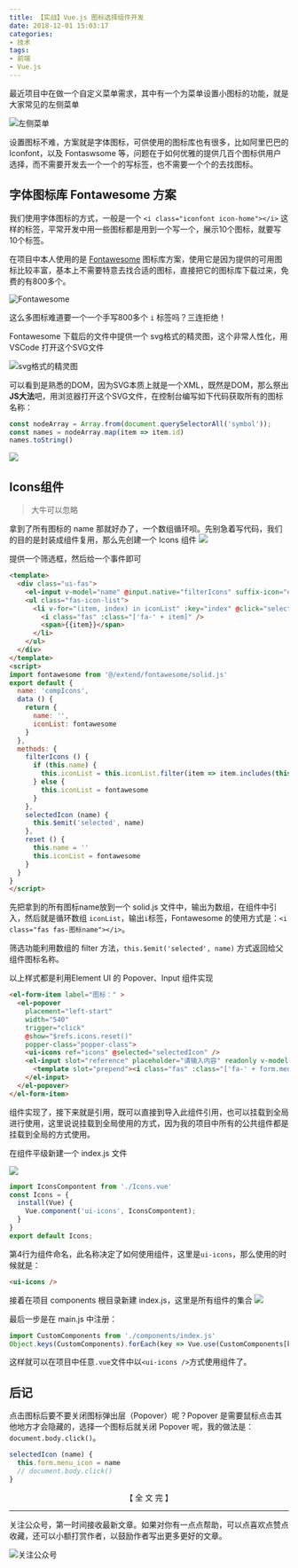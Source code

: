 ```yaml
---
title: 【实战】Vue.js 图标选择组件开发
date: 2018-12-01 15:03:17
categories:
- 技术
tags:
- 前端
- Vue.js
---
```


最近项目中在做一个自定义菜单需求，其中有一个为菜单设置小图标的功能，就是大家常见的左侧菜单
<!-- more -->
![左侧菜单](https://gitee.com/dunizb/cloudimg/raw/jsdelivr/vue-icon-components/1.gif)

设置图标不难，方案就是字体图标，可供使用的图标库也有很多，比如阿里巴巴的 Iconfont，以及 Fontaswsome 等，问题在于如何优雅的提供几百个图标供用户选择，而不需要开发去一个一个的写标签，也不需要一个个的去找图标。

## 字体图标库 Fontawesome 方案

我们使用字体图标的方式，一般是一个 `<i class="iconfont icon-home"></i>` 这样的标签，平常开发中用一些图标都是用到一个写一个，展示10个图标，就要写10个标签。

在项目中本人使用的是 [Fontawesome](https://fontawesome.com/icons?d=gallery) 图标库方案，使用它是因为提供的可用图标比较丰富，基本上不需要特意去找合适的图标，直接把它的图标库下载过来，免费的有800多个。

![Fontawesome](https://gitee.com/dunizb/cloudimg/raw/jsdelivr/vue-icon-components/2.png)

这么多图标难道要一个一个手写800多个 `i` 标签吗？三连拒绝！

Fontawesome 下载后的文件中提供一个 svg格式的精灵图，这个非常人性化，用 VSCode 打开这个SVG文件

![svg格式的精灵图](https://gitee.com/dunizb/cloudimg/raw/jsdelivr/vue-icon-components/3.png)

可以看到是熟悉的DOM，因为SVG本质上就是一个XML，既然是DOM，那么祭出**JS大法**吧，用浏览器打开这个SVG文件，在控制台编写如下代码获取所有的图标名称：
```javascript
const nodeArray = Array.from(document.querySelectorAll('symbol'));
const names = nodeArray.map(item => item.id)
names.toString()
```
![](https://gitee.com/dunizb/cloudimg/raw/jsdelivr/vue-icon-components/4.png)

## Icons组件
> 大牛可以忽略

拿到了所有图标的 name 那就好办了，一个数组循环呗。先别急着写代码，我们的目的是封装成组件复用，那么先创建一个 Icons 组件
![](https://gitee.com/dunizb/cloudimg/raw/jsdelivr/vue-icon-components/5.png)

提供一个筛选框，然后给一个事件即可  
```html
<template>
  <div class="ui-fas">
    <el-input v-model="name" @input.native="filterIcons" suffix-icon="el-icon-search" placeholder="请输入图标名称"></el-input>
    <ul class="fas-icon-list">
      <li v-for="(item, index) in iconList" :key="index" @click="selectedIcon(item)">
        <i class="fas" :class="['fa-' + item]" />
        <span>{{item}}</span>
      </li>
    </ul>
  </div>
</template>
<script>
import fontawesome from '@/extend/fontawesome/solid.js'
export default {
  name: 'compIcons',
  data () {
    return {
      name: '',
      iconList: fontawesome
    }
  },
  methods: {
    filterIcons () {
      if (this.name) {
        this.iconList = this.iconList.filter(item => item.includes(this.name))
      } else {
        this.iconList = fontawesome
      }
    },
    selectedIcon (name) {
      this.$emit('selected', name)
    },
    reset () {
      this.name = ''
      this.iconList = fontawesome
    }
  }
}
</script>
```
先把拿到的所有图标name放到一个 solid.js 文件中，输出为数组，在组件中引入，然后就是循环数组 `iconList`，输出`i`标签，Fontawesome 的使用方式是：`<i class="fas fas-图标name"></i>`。

筛选功能利用数组的 filter 方法，`this.$emit('selected', name)` 方式返回给父组件图标名称。

以上样式都是利用Element UI 的 Popover、Input 组件实现
```html
<el-form-item label="图标：" >
  <el-popover
    placement="left-start"
    width="540"
    trigger="click"
    @show="$refs.icons.reset()"
    popper-class="popper-class">
    <ui-icons ref="icons" @selected="selectedIcon" />
    <el-input slot="reference" placeholder="请输入内容" readonly v-model="form.menu_icon" style="cursor: pointer;">
      <template slot="prepend"><i class="fas" :class="['fa-' + form.menu_icon]"></i></template>
    </el-input>
  </el-popover>
</el-form-item>
```
组件实现了，接下来就是引用，既可以直接到导入此组件引用，也可以挂载到全局进行使用，这里说说挂载到全局使用的方式，因为我的项目中所有的公共组件都是挂载到全局的方式使用。

在组件平级新建一个 index.js 文件

![](https://gitee.com/dunizb/cloudimg/raw/jsdelivr/vue-icon-components/6.png)

```js
import IconsCompontent from './Icons.vue'
const Icons = {
  install(Vue) {
    Vue.component('ui-icons', IconsCompontent);
  }
}
export default Icons;
```
第4行为组件命名，此名称决定了如何使用组件，这里是`ui-icons`，那么使用的时候就是：
```html
<ui-icons />
```

接着在项目 components 根目录新建 index.js，这里是所有组件的集合
![](https://gitee.com/dunizb/cloudimg/raw/jsdelivr/vue-icon-components/7.png)

最后一步是在 main.js 中注册：
```js
import CustomComponents from './components/index.js'
Object.keys(CustomComponents).forEach(key => Vue.use(CustomComponents[key]))
```
这样就可以在项目中任意`.vue`文件中以`<ui-icons />`方式使用组件了。

## 后记
点击图标后要不要关闭图标弹出层（Popover）呢？Popover 是需要鼠标点击其他地方才会隐藏的，选择一个图标后就关闭 Popover 呢，我的做法是：`document.body.click()`。
```js
selectedIcon (name) {
  this.form.menu_icon = name
  // document.body.click()
}
```

<div style="text-align:center;">【 全 文 完 】</div>

*************
关注公众号，第一时间接收最新文章。如果对你有一点点帮助，可以点喜欢点赞点收藏，还可以小额打赏作者，以鼓励作者写出更多更好的文章。

![关注公众号](https://i.loli.net/2019/11/06/SdgA4QFiTzMeHyI.jpg)